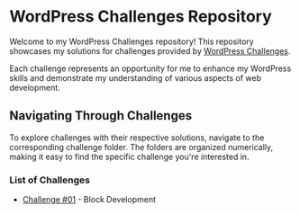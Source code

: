 # WordPress Challenges Repository

Welcome to my WordPress Challenges repository! This repository showcases my solutions for challenges provided by [WordPress Challenges](https://www.wpchallenges.com). 

Each challenge represents an opportunity for me to enhance my WordPress skills and demonstrate my understanding of various aspects of web development.

## Navigating Through Challenges

To explore challenges with their respective solutions, navigate to the corresponding challenge folder. The folders are organized numerically, making it easy to find the specific challenge you're interested in.

### List of Challenges
- [Challenge #01](./challenge_01/README.md) - Block Development

